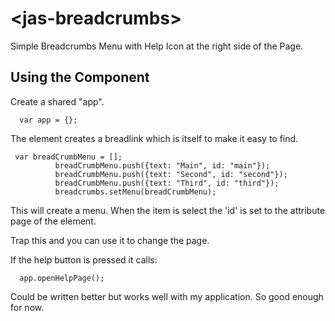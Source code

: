 # \<jas-breadcrumbs\>

Simple Breadcrumbs Menu with Help Icon at the right side of the Page.

## Using the Component

Create a shared "app".


```
  var app = {};
```


The element creates a breadlink which is itself to make it easy to find.

```
 var breadCrumbMenu = [];
          breadCrumbMenu.push({text: "Main", id: "main"});
          breadCrumbMenu.push({text: "Second", id: "second"});
          breadCrumbMenu.push({text: "Third", id: "third"});
          breadcrumbs.setMenu(breadCrumbMenu);

```

This will create a menu.  When the item is select the 'id' is set to the attribute page of the element.

Trap this and you can use it to change the page.

If the help button is pressed it calls:

```
  app.openHelpPage();
````

Could be written better but works well with my application.  So good enough for now.